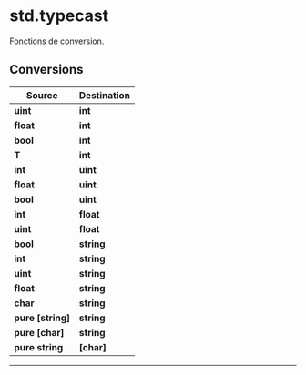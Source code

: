 # std.typecast

Fonctions de conversion.
## Conversions
|Source|Destination|
|-|-|
|**uint**|**int**|
|**float**|**int**|
|**bool**|**int**|
|**T**|**int**|
|**int**|**uint**|
|**float**|**uint**|
|**bool**|**uint**|
|**int**|**float**|
|**uint**|**float**|
|**bool**|**string**|
|**int**|**string**|
|**uint**|**string**|
|**float**|**string**|
|**char**|**string**|
|**pure [string]**|**string**|
|**pure [char]**|**string**|
|**pure string**|**[char]**|


***
